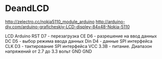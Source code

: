 # DeandLCD
http://zelectro.cc/nokia5110_module_arduino
http://arduino-diy.com/arduino-graficheskiy-LCD-displey-84x48-Nokia-5110

LCD  Arduino
RST	 D7 - перезагрузка
CE	 D6 - разрешение на ввод данных
DC	 D5 - выбор режима ввода данных
Din	 D4 - данные SPI интерфейса
CLK	 D3 - тактирование SPI интерфейса
VCC	 3.3В - питание. Диапазон напряжений от 2.7 до 3.3 вольт
GND	 GND